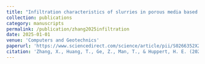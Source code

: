 ```yaml
---
title: "Infiltration characteristics of slurries in porous media based on the coupled Lattice-Boltzmann discrete element method"
collection: publications
category: manuscripts
permalink: /publication/zhang2025infiltration
date: 2025-01-01
venue: 'Computers and Geotechnics'
paperurl: 'https://www.sciencedirect.com/science/article/pii/S0266352X24008048'
citation: 'Zhang, X., Huang, T., Ge, Z., Man, T., & Huppert, H. E. (2025). &quot;Infiltration characteristics of slurries in porous media based on the coupled Lattice-Boltzmann discrete element method&quot; <i>Computers and Geotechnics</i>. 177, 106865.'
---
```

